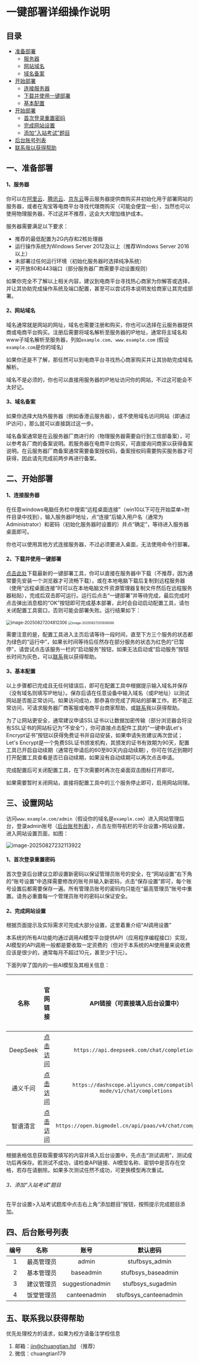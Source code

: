 # 一键部署详细操作说明

## 目录

- <a href="#一、准备部署">准备部署</a>
  - <a href="#1、服务器">服务器</a>
  - <a href="#2、网站域名">网站域名</a>
  - <a href="#3、域名备案">域名备案</a>
- <a href="#二、开始部署">开始部署</a>
  - <a href="#1、连接服务器">连接服务器</a>
  - <a href="#2、下载并使用一键部署">下载并使用一键部署</a>
  - <a href="#3、基本配置">基本配置</a>
- <a href="#三、设置网站">开始部署</a>
  - <a href="#1、首次登录重置密码">首次登录重置密码</a>
  - <a href="#2、完成网站设置">完成网站设置</a>
  - <a href="#3、添加“入站考试”题目">添加“入站考试”题目</a>
- <a href="#四、后台账号列表">后台账号列表</a>
- <a href="#五、联系我以获得帮助">联系我以获得帮助</a>

## 一、准备部署

#### 1、服务器

 你可以在[阿里云](https://www.aliyun.com/)、[腾讯云](https://cloud.tencent.com/)、[京东云](https://www.jdcloud.com/)等云服务器提供商购买并初始化用于部署网站的服务器，或者在淘宝等电商平台寻找代理商购买（可能会便宜一些），当然也可以使用物理服务器，不过这并不推荐，这会大大增加维护成本。

 服务器需要满足以下要求：

- 推荐的最低配置为2G内存和2核处理器
- 运行操作系统为Windows Server 2012及以上（推荐Windows Server 2016以上）
- 未部署过任何运行环境（初始化服务器时选择纯净系统）
- 可开放80和443端口（部分服务器厂商需要手动设置规则）

 如果你完全不了解以上相关内容，建议到电商平台寻找热心商家为你解答或选择，并让其协助完成操作系统及端口配置，甚至可以尝试将本说明发给商家让其完成部署。

#### 2、网站域名

 域名通常就是网站的网址，域名也需要注册和购买，你也可以选择在云服务器提供商或电商平台购买。注册后需要将域名解析至服务器的IP地址，通常将主域名和www子域名解析至服务器，列如`example.com`、`www.example.com` (假设`example.com`是你的域名)

 如果你还是不了解，那任然可以到电商平台寻找热心商家购买并让其协助完成域名解析。

 域名不是必须的，你也可以直接用服务器的IP地址访问你的网站，不过这可能会不太好记。

#### 3、域名备案

 如果你选择大陆外服务器（例如香港云服务器），或不使用域名访问网站（即通过IP访问），那么就可以直接跳过这一步。

 域名备案通常是在云服务器厂商进行的（物理服务器需要自行到工信部备案），可以参考各厂商的备案说明。若服务器在电商平台购买，可直接询问商家以获得备案说明。在云服务器厂商备案通常需要备案授权码，备案授权码需要购买服务器才可获得，因此请先完成前两步再进行备案。

## 二、开始部署

#### 1、连接服务器

 在任意windows电脑任务栏中搜索“远程桌面连接”（win10以下可在开始菜单>附件目录中找到），输入服务器IP地址，点“连接”后输入用户名（通常为Administrator）和密码（初始化服务器时设置的）并点“确定”，等待进入服务器桌面即可。

 你也可以使用其他方式连接服务器，不过必须要进入桌面，无法使用命令行部署。

#### 2、下载并使用一键部署

 [点击此处](https://github.com/jin-ct/stufbsys/releases)下载最新的一键部署工具，你可以直接在服务器中下载（不推荐，因为通常要先安装一个浏览器才可流畅下载），或在本地电脑下载后复制到远程服务器（使用“远程桌面连接”时可以在本地电脑文件资源管理器复制文件然后在远程服务器粘贴），完成后双击即可运行。运行后点击“一键部署”并等待完成，最后完成时点击弹出消息框的“OK”按钮即可完成基本部署，此时会自动启动配置工具，请勿关闭配置工具窗口，否则可能会部署失败。运行结果如下：

<img src="img/1.png" alt="image-20250827204812306" style="zoom: 80%;" />

<img src="img/2.png" alt="image-20250827205936066" style="zoom: 59%;" />

 需要注意的是，配置工具进入主页后请等待一段时间，直至下方三个服务的状态都为绿色的“运行中”，如果长时间等待后任然存在部分服务的状态为红色的“已暂停”，请尝试点击该服务一栏的“启动服务”按钮，如果无法启动或“启动服务”按钮长时间为灰色，可以<a href="#五、联系我以获得帮助">联系</a>我以获得帮助。

#### 3、基本配置

 以上步骤都已完成且无任何错误后，即可在配置工具中根据提示输入域名并保存（没有域名则填写IP地址）。保存后请在任意设备中输入域名（或IP地址）以测试网站是否能正常访问。如果访问成功，那恭喜你完成了网站的部署工作。若不能正常访问，可请求服务器厂商客服或电商平台商家帮助，或<a href="#五、联系我以获得帮助">联系</a>我以获得帮助。

 为了让网站更安全，通常建议申请SSL证书以让数据加密传输（部分浏览器会将没有SSL证书的网站标记为“不安全”），你可直接点击配件工具的“一键申请Let's Encrypt证书”按钮以获得免费证书并自动安装，如果申请失败建议再次尝试；Let's Encrypt是一个免费SSL证书颁发机构，其颁发的证书有效期为90天，配置工具已开启自动续期（通常在申请后的60至80天内自动续期），你可在邻近到期时打开配置工具查看是否已自动续期，如果没有自动续期可以再次点击申请。

 完成配置后可关闭配置工具，在下次需要时再次在桌面双击图标打开即可。

 如果需要暂时关闭网站，直接将配置工具中的三个服务停止即可，启用网站同理。

## 三、设置网站

 访问`www.example.com/admin`（假设你的域名是`example.com`）进入网站管理后台，登录admin账号（<a href="#四、后台账号列表">后台账号列表</a>），点击左侧导航栏的平台设置>网站设置，进入网站设置页面，如图：

![image-20250827232113922](img/3.png)

#### 1、首次登录重置密码

 首次登录后台建议立即设置新密码以保证管理员账号的安全，在“网站设置”右下角的“账号设置”中选择需要修改的账号并输入新密码，点击“保存设置”即可，每个账号设置后都需要保存一遍。所有管理员账号的密码均只能在“最高管理员”账号中重置。请务必重置每一个管理员账号的密码以保证安全。

#### 2、完成网站设置

 根据页面提示及实际需求可完成大部分设置，这里着重介绍“AI调用设置”

 本系统的所有AI功能均通过调用AI模型平台提供API（应用程序编程接口）实现，AI模型的API调用一般都是要收取一定资费的（但对于本系统的AI使用量来说收费应该是很少的，通常每月不超过10元，甚至少于1元）。

 下面列举了国内的一些AI模型及其相关信息：

|   名称   |                    官网链接                     |               API链接（可直接填入后台设置中）                |                   AI模型名称（可直接填入）                   |                         密钥获取方式                         |
| :------: | :---------------------------------------------: | :----------------------------------------------------------: | :----------------------------------------------------------: | :----------------------------------------------------------: |
| DeepSeek |   [点击访问](https://platform.deepseek.com/)    |         `https://api.deepseek.com/chat/completions`          | deepseek-chat或[查看更多](https://api-docs.deepseek.com/zh-cn/quick_start/pricing) |      [点击查看](https://platform.deepseek.com/api_keys)      |
| 通义千问 | [点击访问](https://bailian.console.aliyun.com/) | `https://dashscope.aliyuncs.com/compatible-mode/v1/chat/completions` | qwen-max或[查看更多](https://help.aliyun.com/zh/model-studio/models?spm=a2ty02.30268951.d_model-market.1.c49774a1HGGywA#1dec1fd1d9sub) | [点击查看](https://bailian.console.aliyun.com/?tab=api#/api) |
| 智谱清言 |      [点击访问](https://open.bigmodel.cn/)      |   `https://open.bigmodel.cn/api/paas/v4/chat/completions`    | GLM-4.5或[查看更多](https://docs.bigmodel.cn/cn/guide/models/text/glm-4.5) | [点击查看](https://docs.bigmodel.cn/cn/guide/start/quick-start) |

 根据表格信息获取需要填写的内容并填入后台设置中，先点击“测试调用”，测试成功后再保存。若测试不成功，请检查API链接、AI模型名称、密钥中是否存在空格，若存在请删除。如果多次测试任然不成功，可更换模型再次重试。

###### 3、添加“入站考试”题目

 在平台设置>入站考试题库中点击右上角“添加题目”按钮，按照提示完成题目添加。

## 四、后台账号列表

| 编号 |    名称    |      账号       |       默认密码        |
| :--: | :--------: | :-------------: | :-------------------: |
|  1   | 最高管理员 |      admin      |    stufbsys_admin     |
|  2   | 基本管理员 |    baseadmin    |  stufbsys_baseadmin   |
|  3   | 建议管理员 | suggestionadmin |   stufbsys_sugadmin   |
|  4   | 饭堂管理员 |  canteenadmin   | stufbsys_canteenadmin |

## 五、联系我以获得帮助

优先处理校方的请求，如果为校方请备注学校信息

1. 邮箱：<jin@chuangtian.ltd> （推荐）
2. 微信：chuangtian179
